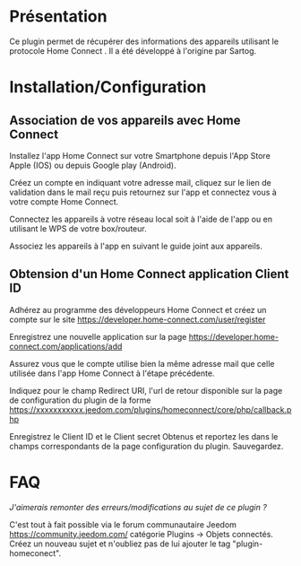 Présentation
===
Ce plugin permet de récupérer des informations des appareils utilisant le protocole Home Connect .
Il a été développé à l'origine par Sartog.


Installation/Configuration
===

Association de vos appareils avec Home Connect
---

Installez l'app Home Connect sur votre Smartphone depuis l'App Store Apple (IOS) ou depuis Google play (Android).

Créez un compte en indiquant votre adresse mail, cliquez sur le lien de validation dans le mail reçu puis retournez sur l'app et connectez vous à votre compte Home Connect.

Connectez les appareils à votre réseau local soit à l'aide de l'app ou en utilisant le WPS de votre box/routeur.

Associez les appareils à l'app en suivant le guide joint aux appareils.

Obtension d'un Home Connect application Client ID
---

Adhérez au programme des développeurs Home Connect et créez un compte sur le site https://developer.home-connect.com/user/register

Enregistrez une nouvelle application sur la page https://developer.home-connect.com/applications/add

Assurez vous que le compte utilise bien la même adresse mail que celle utilisée dans l'app Home Connect à l'étape précédente.

Indiquez pour le champ Redirect URI, l'url de retour disponible sur la page de configuration du plugin de la forme https://xxxxxxxxxxx.jeedom.com/plugins/homeconnect/core/php/callback.php

Enregistrez le Client ID et le Client secret Obtenus et reportez les dans le champs correspondants de la page configuration du plugin. Sauvegardez.

FAQ
===

*J'aimerais remonter des erreurs/modifications au sujet de ce plugin ?*

C'est tout à fait possible via le forum communautaire Jeedom https://community.jeedom.com/ catégorie Plugins -> Objets connectés. Créez un nouveau sujet et n'oubliez pas de lui ajouter le tag "plugin-homeconect".
